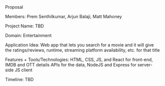 Proposal

Members: Prem Senthilkumar, Arjun Balaji, Matt Mahoney

Project Name: TBD

Domain: Entertainment

Application Idea: Web app that lets you search for a movie and it will give the ratings/reviews, runtime, streaming platform availability, etc. for that title

Features + Tools/Technologies: HTML, CSS, JS, and React for front-end, IMDB and OTT details APIs for the data, NodeJS and Express for server-side JS client

Timeline: TBD
